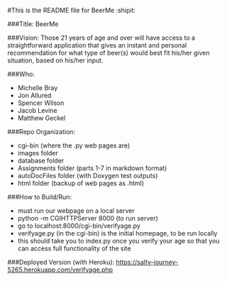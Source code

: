 #This is the README file for BeerMe :shipit:

###Title: BeerMe

###Vision: 
Those 21 years of age and over will have access to a straightforward application that gives an instant and personal recommendation for what type of beer(s) would best fit his/her given situation, based on his/her input.

###Who:
- Michelle Bray
- Jon Allured
- Spencer Wilson
- Jacob Levine
- Matthew Geckel

###Repo Organization:
- cgi-bin (where the .py web pages are)
- images folder
- database folder
- Assignments folder (parts 1-7 in markdown format)
- autoDocFiles folder (with Doxygen test outputs)
- html folder (backup of web pages as .html)

###How to Build/Run:
- must run our webpage on a local server
- python -m CGIHTTPServer 8000 (to run server)
- go to localhost:8000/cgi-bin/verifyage.py 
- verifyage.py (in the cgi-bin) is the initial homepage, to be run locally
- this should take you to index.py once you verify your age so that you can access full functionality of the site

###Deployed Version (with Heroku):
https://salty-journey-5265.herokuapp.com/verifyage.php



